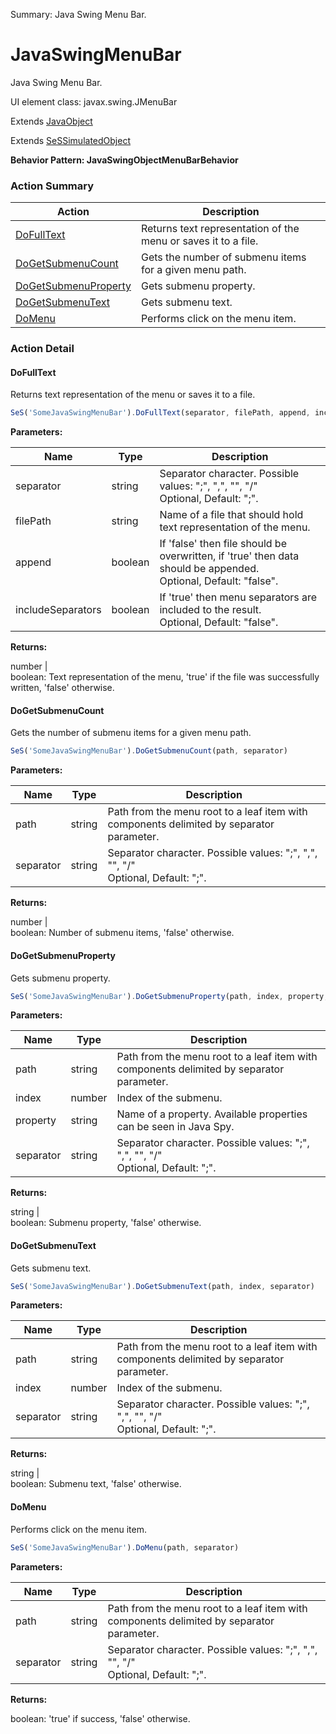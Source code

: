 Summary: Java Swing Menu Bar.

# JavaSwingMenuBar

Java Swing Menu Bar.
 
UI element class: javax.swing.JMenuBar

Extends [JavaObject](JavaObject.md)

Extends [SeSSimulatedObject](SeSSimulatedObject.md)





**Behavior Pattern: JavaSwingObjectMenuBarBehavior**


<!-- ============================== property summary ========================== -->

<!-- ============================== action summary ========================== -->



### Action Summary
|  **Action** | **Description** | 
| ----------- | --------------- |
|  [DoFullText](#dofulltext) | Returns text representation of the menu or saves it to a file. |
|  [DoGetSubmenuCount](#dogetsubmenucount) | Gets the number of submenu items for a given menu path. |
|  [DoGetSubmenuProperty](#dogetsubmenuproperty) | Gets submenu property. |
|  [DoGetSubmenuText](#dogetsubmenutext) | Gets submenu text. |
|  [DoMenu](#domenu) | Performs click on the menu item. |



<!-- ============================== property detail ========================== -->


<!-- ============================== action detail ========================== -->

### Action Detail

<a name="DoFullText"></a>    
#### DoFullText

Returns text representation of the menu or saves it to a file.

```javascript
SeS('SomeJavaSwingMenuBar').DoFullText(separator, filePath, append, includeSeparators)
```


**Parameters:**

|  **Name** | **Type** | **Description** |
| ---------- | -------- | --------------- |
| separator | string |  Separator character. Possible values: ";", ",", "\", "/"<br>Optional, Default: ";". |
| filePath | string |  Name of a file that should hold text representation of the menu. |
| append | boolean |  If 'false' then file should be overwritten, if 'true' then data should be appended.<br>Optional, Default: "false". |
| includeSeparators | boolean |  If 'true' then menu separators are included to the result.<br>Optional, Default: "false". |




**Returns:**

number | <br>boolean: Text representation of the menu, 'true' if the file was successfully written, 'false' otherwise.



<a name="see.also.javaswingmenubar.dofulltext"></a>

<a name="DoGetSubmenuCount"></a>    
#### DoGetSubmenuCount

Gets the number of submenu items for a given menu path.

```javascript
SeS('SomeJavaSwingMenuBar').DoGetSubmenuCount(path, separator)
```


**Parameters:**

|  **Name** | **Type** | **Description** |
| ---------- | -------- | --------------- |
| path | string |  Path from the menu root to a leaf item with components delimited by separator parameter. |
| separator | string |  Separator character. Possible values: ";", ",", "\", "/"<br>Optional, Default: ";". |




**Returns:**

number | <br>boolean: Number of submenu items, 'false' otherwise.



<a name="see.also.javaswingmenubar.dogetsubmenucount"></a>

<a name="DoGetSubmenuProperty"></a>    
#### DoGetSubmenuProperty

Gets submenu property.

```javascript
SeS('SomeJavaSwingMenuBar').DoGetSubmenuProperty(path, index, property, separator)
```


**Parameters:**

|  **Name** | **Type** | **Description** |
| ---------- | -------- | --------------- |
| path | string |  Path from the menu root to a leaf item with components delimited by separator parameter. |
| index | number |  Index of the submenu. |
| property | string |  Name of a property. Available properties can be seen in Java Spy. |
| separator | string |  Separator character. Possible values: ";", ",", "\", "/"<br>Optional, Default: ";". |




**Returns:**

string | <br>boolean: Submenu property, 'false' otherwise.



<a name="see.also.javaswingmenubar.dogetsubmenuproperty"></a>

<a name="DoGetSubmenuText"></a>    
#### DoGetSubmenuText

Gets submenu text.

```javascript
SeS('SomeJavaSwingMenuBar').DoGetSubmenuText(path, index, separator)
```


**Parameters:**

|  **Name** | **Type** | **Description** |
| ---------- | -------- | --------------- |
| path | string |  Path from the menu root to a leaf item with components delimited by separator parameter. |
| index | number |  Index of the submenu. |
| separator | string |  Separator character. Possible values: ";", ",", "\", "/"<br>Optional, Default: ";". |




**Returns:**

string | <br>boolean: Submenu text, 'false' otherwise.



<a name="see.also.javaswingmenubar.dogetsubmenutext"></a>

<a name="DoMenu"></a>    
#### DoMenu

Performs click on the menu item.

```javascript
SeS('SomeJavaSwingMenuBar').DoMenu(path, separator)
```


**Parameters:**

|  **Name** | **Type** | **Description** |
| ---------- | -------- | --------------- |
| path | string |  Path from the menu root to a leaf item with components delimited by separator parameter. |
| separator | string |  Separator character. Possible values: ";", ",", "\", "/"<br>Optional, Default: ";". |




**Returns:**

boolean: 'true' if success, 'false' otherwise.



<a name="see.also.javaswingmenubar.domenu"></a>

  

